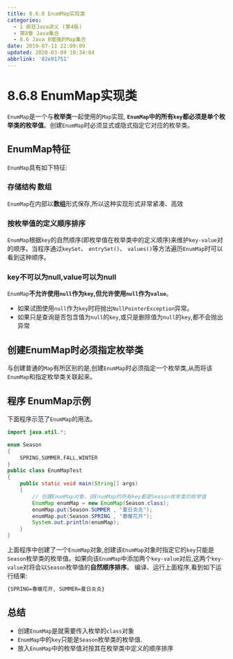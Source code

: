 ```yaml
---
title: 8.6.8 EnumMap实现类
categories: 
  - 1 疯狂Java讲义 (第4版)
  - 第8章 Java集合
  - 8.6 Java 8增强的Map集合
date: 2019-07-11 22:09:09
updated: 2020-03-09 10:34:04
abbrlink: '82e01751'
---
```

# 8.6.8 EnumMap实现类
`EnumMap`是一个与**枚举类**一起使用的`Map`实现, **`EnumMap`中的所有`key`都必须是单个枚举类的枚举值**。创建`EnumMap`时必须显式或隐式指定它对应的枚举类。 
## EnumMap特征
`EnumMap`具有如下特征:
### 存储结构 数组
`EnumMap`在内部以**数组**形式保存,所以这种实现形式非常紧凑、高效
### 按枚举值的定义顺序排序
`EnumMap`根据`key`的自然顺序(即枚举值在枚举类中的定义顺序)来维护`key-value`对的顺序。当程序通过`keySet`、 `entrySet()`、 `values()`等方法遍历`EnumMap`时可以看到这种顺序。
### key不可以为null,value可以为null
`EnumMap`**不允许使用`null`作为`key`,但允许使用`null`作为`value`**。
- 如果试图使用`null`作为`key`时将抛出`NullPointerException`异常。
- 如果只是查询是否包含值为`null`的`key`,或只是删除值为`null`的`key`,都不会抛出异常

## 创建EnumMap时必须指定枚举类
与创建普通的`Map`有所区别的是,创建`EnumMap`时必须指定一个枚举类,从而将该`EnumMap`和指定枚举类关联起来。

## 程序 EnumMap示例
下面程序示范了`EnumMap`的用法。
```java
import java.util.*;

enum Season
{
    SPRING,SUMMER,FALL,WINTER
}
public class EnumMapTest
{
    public static void main(String[] args)
    {
        // 创建EnumMap对象，该EnumMap的所有key都是Season枚举类的枚举值
        EnumMap enumMap = new EnumMap(Season.class);
        enumMap.put(Season.SUMMER , "夏日炎炎");
        enumMap.put(Season.SPRING , "春暖花开");
        System.out.println(enumMap);
    }
}
```
上面程序中创建了一个`EnumMap`对象,创建该`EnumMap`对象时指定它的`key`只能是`Season`枚举类的枚举值。如果向该`EnumMap`中添加两个`key-value`对后,这两个`key-value`对将会以`Season`枚举值的**自然顺序排序**。
编译、运行上面程序,看到如下运行结果:
```cmd
{SPRING=春暖花开, SUMMER=夏日炎炎}
```
## 总结
- 创建`EnumMap`是就需要传入枚举的`class`对象
- `EnumMap`中的`key`只能是`Season`枚举类的枚举值.
- 放入`EnumMap`中的枚举值对按其在枚举类中定义的顺序排序

